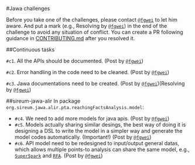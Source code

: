 #Jawa challenges

Before you take one of the challenges, please contact [`@fgwei`](https://github.com/fgwei) to let him aware. And put a mark (e.g., Resolving by [`@fgwei`](https://github.com/fgwei)) in the end of the challenge to avoid any situation of conflict. You can create a PR following guidance in [CONTRIBUTING.md](CONTRIBUTING.md) after you resolved it. 

##Continuous tasks

`#c1`. All the APIs should be documented. (Post by [`@fgwei`](https://github.com/fgwei))

`#c2`. Error handling in the code need to be cleaned. (Post by [`@fgwei`](https://github.com/fgwei))

`#c3`. Jawa documentations need to be created. (Post by [`@fgwei`](https://github.com/fgwei))(Resolving by [`@fgwei`](https://github.com/fgwei))

##sireum-jawa-alir
In package `org.sireum.jawa.alir.pta.reachingFactsAnalysis.model`:

- `#c4`. We need to add more models for java apis. (Post by [`@fgwei`](https://github.com/fgwei))
- `#c5`. Models actually sharing similar desings, the best way of doing it is designing a DSL to write the model in a simpler way and generate the model codes automatically. (Important!) (Post by [`@fgwei`](https://github.com/fgwei))
- `#c6`. API model need to be redesigned to input/output general datas, which allows multiple points-to analysis can share the same model, e.g., [`SuperSpark`](https://github.com/sireum/jawa/blob/master/sireum-jawa-alir/src/main/scala/org/sireum/jawa/alir/pta/suspark/InterproceduralSuperSpark.scala) and [`RFA`](https://github.com/sireum/jawa/tree/master/sireum-jawa-alir/src/main/scala/org/sireum/jawa/alir/pta/reachingFactsAnalysis).  (Post by [`@fgwei`](https://github.com/fgwei))
